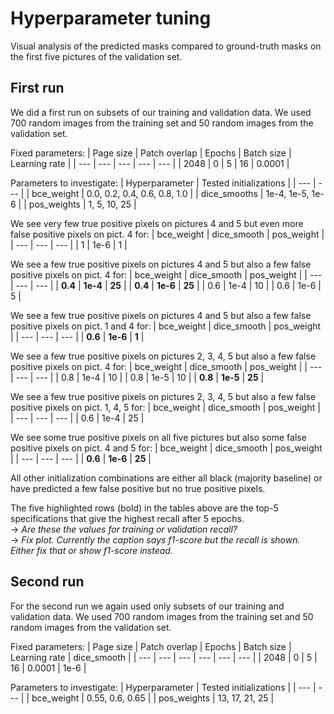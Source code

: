 # Hyperparameter tuning

Visual analysis of the predicted masks compared to ground-truth masks on the first five pictures of the validation set.

## First run

We did a first run on subsets of our training and validation data. We used 700 random images from the training set and 50 random images from the validation set. 

Fixed parameters:
| Page size | Patch overlap | Epochs | Batch size | Learning rate |
| --- | --- | --- | --- | --- |
| 2048 | 0 | 5 | 16 | 0.0001 |

Parameters to investigate:
| Hyperparameter | Tested initializations |
| --- | --- |
| bce_weight | 0.0, 0.2, 0.4, 0.6, 0.8, 1.0 |
| dice_smooths | 1e-4, 1e-5, 1e-6 |
| pos_weights | 1, 5, 10, 25 |

We see very few true positive pixels on pictures 4 and 5 but even more false positive pixels on pict. 4 for:
| bce_weight | dice_smooth | pos_weight |
| --- | --- | --- |
| 1 | 1e-6 | 1 |

We see a few true positive pixels on pictures 4 and 5 but also a few false positive pixels on pict. 4 for:
| bce_weight | dice_smooth | pos_weight |
| --- | --- | --- |
| **0.4** |	**1e-4** | **25** |
| **0.4** | **1e-6** | **25** |
| 0.6 | 1e-4 | 10 |
| 0.6 | 1e-6 | 5 |

We see a few true positive pixels on pictures 4 and 5 but also a few false positive pixels on pict. 1 and 4 for:
| bce_weight | dice_smooth | pos_weight |
| --- | --- | --- |
| **0.6** | **1e-6** | **1** |

We see a few true positive pixels on pictures 2, 3, 4, 5 but also a few false positive pixels on pict. 4 for:
| bce_weight | dice_smooth | pos_weight |
| --- | --- | --- |
| 0.8 |	1e-4 | 10 |
| 0.8 | 1e-5 | 10 |
| **0.8** | **1e-5** | **25** |

We see a few true positive pixels on pictures 2, 3, 4, 5 but also a few false positive pixels on pict. 1, 4, 5 for:
| bce_weight | dice_smooth | pos_weight |
| --- | --- | --- |
| 0.6 |	1e-4 | 25 |

We see some true positive pixels on all five pictures but also some false positive pixels on pict. 4 and 5 for:
| bce_weight | dice_smooth | pos_weight |
| --- | --- | --- |
| **0.6** |	**1e-6** | **25** |

All other initialization combinations are either all black (majority baseline) or have predicted a few false positive but no true positive pixels.

The five highlighted rows (bold) in the tables above are the top-5 specifications that give the highest recall after 5 epochs.  
&rarr; *Are these the values for training or validation recall?*  
&rarr; *Fix plot. Currently the caption says f1-score but the recall is shown. Either fix that or show f1-score instead.* 

## Second run

For the second run we again used only subsets of our training and validation data. We used 700 random images from the training set and 50 random images from the validation set. 

Fixed parameters:
| Page size | Patch overlap | Epochs | Batch size | Learning rate | dice_smooth |
| --- | --- | --- | --- | --- | --- |
| 2048 | 0 | 5 | 16 | 0.0001 | 1e-6 |

Parameters to investigate:
| Hyperparameter | Tested initializations |
| --- | --- |
| bce_weight | 0.55, 0.6, 0.65 |
| pos_weights | 13, 17, 21, 25 |